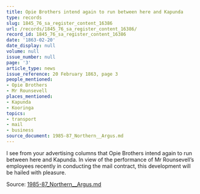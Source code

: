 ```yaml
---
title: Opie Brothers intend again to run between here and Kapunda
type: records
slug: 1845_76_sa_register_content_16386
url: /records/1845_76_sa_register_content_16386/
record_id: 1845_76_sa_register_content_16386
date: '1863-02-20'
date_display: null
volume: null
issue_number: null
page: '3'
article_type: news
issue_reference: 20 February 1863, page 3
people_mentioned:
- Opie Brothers
- Mr Rounsevell
places_mentioned:
- Kapunda
- Kooringa
topics:
- transport
- mail
- business
source_document: 1985-87_Northern__Argus.md
---
```


I see from your advertising columns that Opie Brothers intend again to run between here and Kapunda. In view of the performance of Mr Rounsevell’s employees recently in conducting the mail contract, this development will be hailed with pleasure.

Source: [1985-87_Northern__Argus.md](/downloads/markdown/1985-87_Northern__Argus.md)
